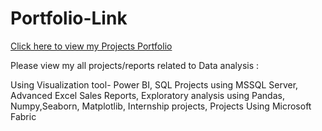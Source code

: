 # Portfolio-Link

[Click here to view my Projects Portfolio ](https://www.datascienceportfol.io/prabhjotkaur12345)

Please view my all projects/reports related to Data analysis :

Using Visualization tool- Power BI, 
SQL Projects using MSSQL Server,
Advanced Excel Sales Reports, 
Exploratory analysis using Pandas, Numpy,Seaborn, Matplotlib,
Internship projects,
Projects Using Microsoft Fabric



